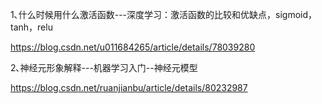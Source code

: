1､什么时候用什么激活函数---深度学习：激活函数的比较和优缺点，sigmoid，tanh，relu

https://blog.csdn.net/u011684265/article/details/78039280

2､神经元形象解释---机器学习入门--神经元模型

https://blog.csdn.net/ruanjianbu/article/details/80232987
